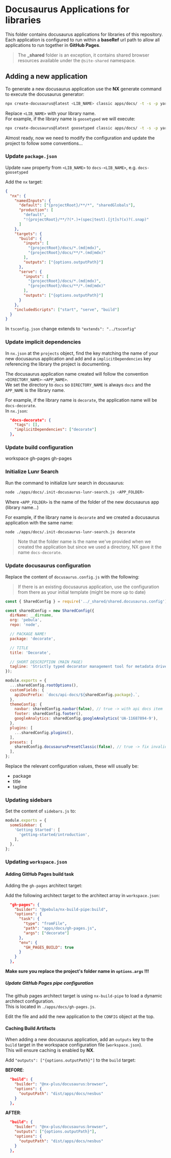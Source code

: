 
# Docusaurus Applications for libraries

This folder contains docusaurus applications for libraries of this repository.  
Each application is configured to run within a **baseRef** url path to allow all applications to run together in **GitHub Pages**.

> The **_shared** folder is an exception, it contains shared browser resources available under the `@site-shared` namespace.

## Adding a new application

To generate a new docusaurus application use the **NX** generate command to execute the docusaurus generator:

```bash
npx create-docusaurus@latest <LIB_NAME> classic apps/docs/ -t -s -p yarn
```

Replace `<LIB_NAME>` with your library name.  
For example, if the library name is `goosetyped` we will execute:

```bash
npx create-docusaurus@latest goosetyped classic apps/docs/ -t -s -p yarn
```

Almost ready, now we need to modify the configuration and update the project to follow some conventions...

### Update `package.json`

Update `name` property from `<LIB_NAME>` to `docs-<LIB_NAME>`, e.g. `docs-goosetyped`

Add the `nx` target:

```json
{
  "nx": {
    "namedInputs": {
      "default": ["{projectRoot}/**/*", "sharedGlobals"],
      "production": [
        "default",
        "!{projectRoot}/**/?(*.)+(spec|test).[jt]s?(x)?(.snap)"
      ]
    },
    "targets": {
      "build": {
        "inputs": [
          "{projectRoot}/docs/*.(md|mdx)",
          "{projectRoot}/docs/**/*.(md|mdx)"
        ],
        "outputs": ["{options.outputPath}"]
      },
      "serve": {
        "inputs": [
          "{projectRoot}/docs/*.(md|mdx)",
          "{projectRoot}/docs/**/*.(md|mdx)"
        ],
        "outputs": ["{options.outputPath}"]
      }
    },
    "includedScripts": ["start", "serve", "build"]
  }
}
```

In `tsconfig.json` change extends to `"extends": "../tsconfig"`

### Update implicit dependencies

In `nx.json` at the `projects` object, find the key matching the name of your new docusaurus application and add and a `implicitDependencies` key
referencing the library the project is documenting.

The docusaurus application name created will follow the convention `<DIRECTORY_NAME>-<APP_NAME>`.  
We set the directory to `docs` so `DIRECTORY_NAME` is always `docs` and the `APP_NAME` is the library name.  

For example, if the library name is `decorate`, the application name will be `docs-decorate`.  
In `nx.json`:

```json
  "docs-decorate": {
    "tags": [],
    "implicitDependencies": ["decorate"]
  },
```

### Update build configuration

workspace gh-pages
gh-pages

### Initialize Lunr Search

Run the command to initialize lunr search in docusaurus:

```bash
node ./apps/docs/.init-docusaurus-lunr-search.js <APP_FOLDER>
```

Where `<APP_FOLDER>` is the name of the folder of the new docusaurus app (library name...)

For example, if the library name is `decorate` and we created a docusaurus application with the same name:

```bash
node ./apps/docs/.init-docusaurus-lunr-search.js decorate
```

> Note that the folder name is the name we've provided when we created the application but since we used a directory, NX gave it the name `docs-decorate`.

### Update docusaurus configuration

Replace the content of `docusaurus.config.js` with the following:

> If there is an existing docusaurus application, use the configuration from there as your initial template (might be more up to date)

```js
const { SharedConfig } = require('../_shared/shared.docusaurus.config');

const sharedConfig = new SharedConfig({
  dirName: __dirname,
  org: 'pebula',
  repo: 'node',

  // PACKAGE NAME!
  package: 'decorate',

  // TITLE
  title: 'Decorate',

  // SHORT DESCRIPTION (MAIN PAGE)
  tagline: 'Strictly typed decorator management tool for metadata driven libraries / applications.',
});

module.exports = {
  ...sharedConfig.rootOptions(),
  customFields: {
    apiDocPrefix: `docs/api-docs/${sharedConfig.package}.`,
  },
  themeConfig: {
    navbar: sharedConfig.navbar(false), // true -> with api docs item
    footer: sharedConfig.footer(),
    googleAnalytics: sharedConfig.googleAnalytics('UA-11687894-9'),
  },
  plugins: [
    ...sharedConfig.plugins(),
  ],
  presets: [
    sharedConfig.docusaurusPresetClassic(false), // true -> fix invalid markup created from api-documenter
  ],
};

```

Replace the relevant configuration values, these will usually be:

- package
- title
- tagline

### Updating sidebars

Set the content of `sidebars.js` to:

```js
module.exports = {
  someSidebar: {
    'Getting Started': [
      'getting-started/introduction',
    ],
  },
};
```

### Updating `workspace.json`

#### Adding GitHub Pages build task

Adding the `gh-pages` architect target:

Add the following architect target to the architect array in `workspace.json`:

```json
  "gh-pages": {
    "builder": "@pebula/nx-build-pipe:build",
    "options": {
      "task": {
        "type": "fromFile",
        "path": "apps/docs/gh-pages.js",
        "args": ["decorate"]
      },
      "env": {
        "GH_PAGES_BUILD": true
      }
    }
  },
```

**Make sure you replace the project's folder name in `options.args` !!!**

##### Update GitHub Pages pipe configuration

The github pages architect target is using `nx-build-pipe` to load a dynamic architect configuration.  
This is located in `./apps/docs/gh-pages.js`.

Edit the file and add the new application to the `CONFIG` object at the top.

#### Caching Build Artifacts

When adding a new docusaurus application, add an `outputs` key to the `build` target in the workspace configuration file (`workspace.json`).  
This will ensure caching is enabled by **NX**.

Add `"outputs": ["{options.outputPath}"]` to the `build` target:

**BEFORE**:

```json
  "build": {
    "builder": "@nx-plus/docusaurus:browser",
    "options": {
      "outputPath": "dist/apps/docs/nesbus"
    }
  },
```

**AFTER**:

```json
  "build": {
    "builder": "@nx-plus/docusaurus:browser",
    "outputs": ["{options.outputPath}"],
    "options": {
      "outputPath": "dist/apps/docs/nesbus"
    }
  },
```

